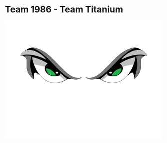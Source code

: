 # Team 1986 - Team Titanium

![Team 1986 logo](https://github.com/TeamTitaniumRobotics/.github/blob/main/banner.png)
